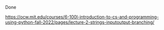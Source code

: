 Done

https://ocw.mit.edu/courses/6-100l-introduction-to-cs-and-programming-using-python-fall-2022/pages/lecture-2-strings-inputoutput-branching/